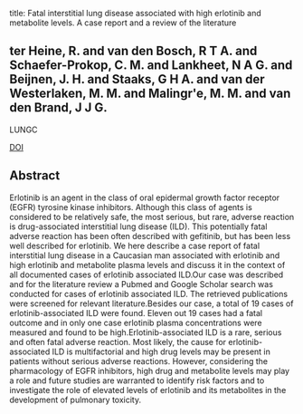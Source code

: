 title: Fatal interstitial lung disease associated with high erlotinib and metabolite levels. A case report and a review of the literature

## ter Heine, R. and van den Bosch, R T A. and Schaefer-Prokop, C. M. and Lankheet, N A G. and Beijnen, J. H. and Staaks, G H A. and van der Westerlaken, M. M. and Malingr'e, M. M. and van den Brand, J J G.
LUNGC

<a href="https://doi.org/10.1016/j.lungcan.2011.10.008">DOI</a>

## Abstract
Erlotinib is an agent in the class of oral epidermal growth factor receptor (EGFR) tyrosine kinase inhibitors. Although this class of agents is considered to be relatively safe, the most serious, but rare, adverse reaction is drug-associated interstitial lung disease (ILD). This potentially fatal adverse reaction has been often described with gefitinib, but has been less well described for erlotinib. We here describe a case report of fatal interstitial lung disease in a Caucasian man associated with erlotinib and high erlotinib and metabolite plasma levels and discuss it in the context of all documented cases of erlotinib associated ILD.Our case was described and for the literature review a Pubmed and Google Scholar search was conducted for cases of erlotinib associated ILD. The retrieved publications were screened for relevant literature.Besides our case, a total of 19 cases of erlotinib-associated ILD were found. Eleven out 19 cases had a fatal outcome and in only one case erlotinib plasma concentrations were measured and found to be high.Erlotinib-associated ILD is a rare, serious and often fatal adverse reaction. Most likely, the cause for erlotinib-associated ILD is multifactorial and high drug levels may be present in patients without serious adverse reactions. However, considering the pharmacology of EGFR inhibitors, high drug and metabolite levels may play a role and future studies are warranted to identify risk factors and to investigate the role of elevated levels of erlotinib and its metabolites in the development of pulmonary toxicity.

